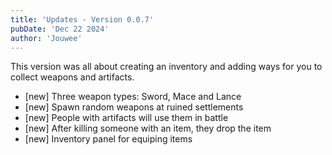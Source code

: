 ```yaml
---
title: 'Updates - Version 0.0.7'
pubDate: 'Dec 22 2024'
author: 'Jouwee'
---
```


This version was all about creating an inventory and adding ways for you to collect weapons and artifacts.

<ul>
    <li>[new] Three weapon types: Sword, Mace and Lance</li>
    <li>[new] Spawn random weapons at ruined settlements</li>
    <li>[new] People with artifacts will use them in battle</li>
    <li>[new] After killing someone with an item, they drop the item</li>
    <li>[new] Inventory panel for equiping items</li>
</ul>